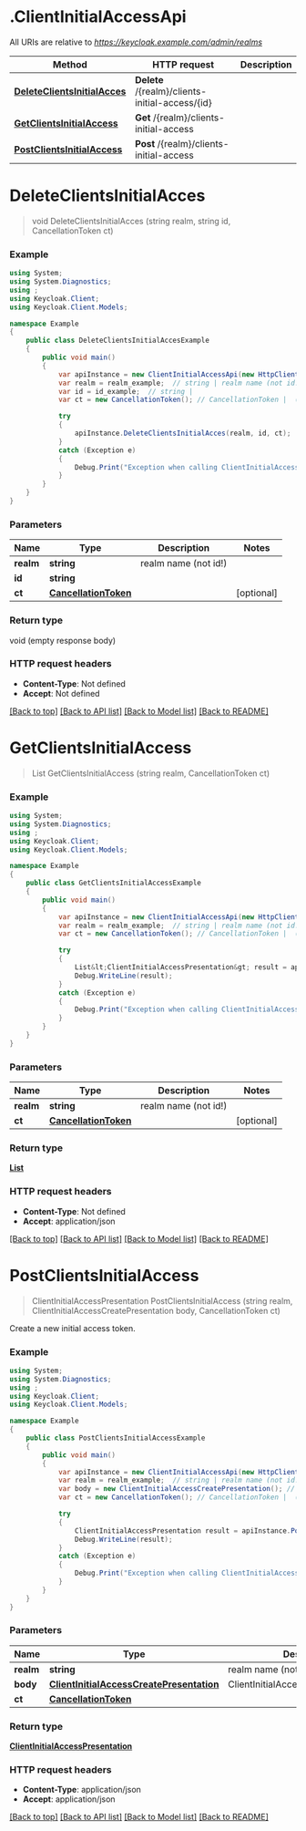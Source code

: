 # .ClientInitialAccessApi

All URIs are relative to *https://keycloak.example.com/admin/realms*

Method | HTTP request | Description
------------- | ------------- | -------------
[**DeleteClientsInitialAcces**](ClientInitialAccessApi.md#deleteclientsinitialacces) | **Delete** /{realm}/clients-initial-access/{id} | 
[**GetClientsInitialAccess**](ClientInitialAccessApi.md#getclientsinitialaccess) | **Get** /{realm}/clients-initial-access | 
[**PostClientsInitialAccess**](ClientInitialAccessApi.md#postclientsinitialaccess) | **Post** /{realm}/clients-initial-access | 


<a name="deleteclientsinitialacces"></a>
# **DeleteClientsInitialAcces**
> void DeleteClientsInitialAcces (string realm, string id, CancellationToken ct)



### Example
```csharp
using System;
using System.Diagnostics;
using ;
using Keycloak.Client;
using Keycloak.Client.Models;

namespace Example
{
    public class DeleteClientsInitialAccesExample
    {
        public void main()
        {
            var apiInstance = new ClientInitialAccessApi(new HttpClient(), "http://my-service.srv");
            var realm = realm_example;  // string | realm name (not id!)
            var id = id_example;  // string | 
            var ct = new CancellationToken(); // CancellationToken |  (optional) 

            try
            {
                apiInstance.DeleteClientsInitialAcces(realm, id, ct);
            }
            catch (Exception e)
            {
                Debug.Print("Exception when calling ClientInitialAccessApi.DeleteClientsInitialAcces: " + e.Message );
            }
        }
    }
}
```

### Parameters

Name | Type | Description  | Notes
------------- | ------------- | ------------- | -------------
 **realm** | **string**| realm name (not id!) | 
 **id** | **string**|  | 
 **ct** | [**CancellationToken**](.md)|  | [optional] 

### Return type

void (empty response body)

### HTTP request headers

 - **Content-Type**: Not defined
 - **Accept**: Not defined

[[Back to top]](#) [[Back to API list]](../README.md#documentation-for-api-endpoints) [[Back to Model list]](../README.md#documentation-for-models) [[Back to README]](../README.md)

<a name="getclientsinitialaccess"></a>
# **GetClientsInitialAccess**
> List<ClientInitialAccessPresentation> GetClientsInitialAccess (string realm, CancellationToken ct)



### Example
```csharp
using System;
using System.Diagnostics;
using ;
using Keycloak.Client;
using Keycloak.Client.Models;

namespace Example
{
    public class GetClientsInitialAccessExample
    {
        public void main()
        {
            var apiInstance = new ClientInitialAccessApi(new HttpClient(), "http://my-service.srv");
            var realm = realm_example;  // string | realm name (not id!)
            var ct = new CancellationToken(); // CancellationToken |  (optional) 

            try
            {
                List&lt;ClientInitialAccessPresentation&gt; result = apiInstance.GetClientsInitialAccess(realm, ct);
                Debug.WriteLine(result);
            }
            catch (Exception e)
            {
                Debug.Print("Exception when calling ClientInitialAccessApi.GetClientsInitialAccess: " + e.Message );
            }
        }
    }
}
```

### Parameters

Name | Type | Description  | Notes
------------- | ------------- | ------------- | -------------
 **realm** | **string**| realm name (not id!) | 
 **ct** | [**CancellationToken**](.md)|  | [optional] 

### Return type

[**List<ClientInitialAccessPresentation>**](ClientInitialAccessPresentation.md)

### HTTP request headers

 - **Content-Type**: Not defined
 - **Accept**: application/json

[[Back to top]](#) [[Back to API list]](../README.md#documentation-for-api-endpoints) [[Back to Model list]](../README.md#documentation-for-models) [[Back to README]](../README.md)

<a name="postclientsinitialaccess"></a>
# **PostClientsInitialAccess**
> ClientInitialAccessPresentation PostClientsInitialAccess (string realm, ClientInitialAccessCreatePresentation body, CancellationToken ct)



Create a new initial access token.

### Example
```csharp
using System;
using System.Diagnostics;
using ;
using Keycloak.Client;
using Keycloak.Client.Models;

namespace Example
{
    public class PostClientsInitialAccessExample
    {
        public void main()
        {
            var apiInstance = new ClientInitialAccessApi(new HttpClient(), "http://my-service.srv");
            var realm = realm_example;  // string | realm name (not id!)
            var body = new ClientInitialAccessCreatePresentation(); // ClientInitialAccessCreatePresentation | ClientInitialAccessCreatePresentation (optional) 
            var ct = new CancellationToken(); // CancellationToken |  (optional) 

            try
            {
                ClientInitialAccessPresentation result = apiInstance.PostClientsInitialAccess(realm, body, ct);
                Debug.WriteLine(result);
            }
            catch (Exception e)
            {
                Debug.Print("Exception when calling ClientInitialAccessApi.PostClientsInitialAccess: " + e.Message );
            }
        }
    }
}
```

### Parameters

Name | Type | Description  | Notes
------------- | ------------- | ------------- | -------------
 **realm** | **string**| realm name (not id!) | 
 **body** | [**ClientInitialAccessCreatePresentation**](ClientInitialAccessCreatePresentation.md)| ClientInitialAccessCreatePresentation | [optional] 
 **ct** | [**CancellationToken**](.md)|  | [optional] 

### Return type

[**ClientInitialAccessPresentation**](ClientInitialAccessPresentation.md)

### HTTP request headers

 - **Content-Type**: application/json
 - **Accept**: application/json

[[Back to top]](#) [[Back to API list]](../README.md#documentation-for-api-endpoints) [[Back to Model list]](../README.md#documentation-for-models) [[Back to README]](../README.md)

